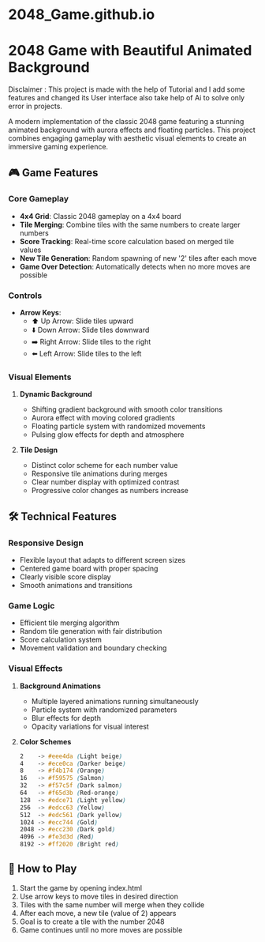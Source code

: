 # 2048_Game.github.io
 
# 2048 Game with Beautiful Animated Background

Disclaimer : This project is made with the help of Tutorial and I add some features and changed its User interface also take help of Ai to solve only error in projects.

A modern implementation of the classic 2048 game featuring a stunning animated background with aurora effects and floating particles. This project combines engaging gameplay with aesthetic visual elements to create an immersive gaming experience.

## 🎮 Game Features

### Core Gameplay
- **4x4 Grid**: Classic 2048 gameplay on a 4x4 board
- **Tile Merging**: Combine tiles with the same numbers to create larger numbers
- **Score Tracking**: Real-time score calculation based on merged tile values
- **New Tile Generation**: Random spawning of new '2' tiles after each move
- **Game Over Detection**: Automatically detects when no more moves are possible

### Controls
- **Arrow Keys**:
  - ⬆️ Up Arrow: Slide tiles upward
  - ⬇️ Down Arrow: Slide tiles downward
  - ➡️ Right Arrow: Slide tiles to the right
  - ⬅️ Left Arrow: Slide tiles to the left

### Visual Elements
1. **Dynamic Background**
   - Shifting gradient background with smooth color transitions
   - Aurora effect with moving colored gradients
   - Floating particle system with randomized movements
   - Pulsing glow effects for depth and atmosphere

2. **Tile Design**
   - Distinct color scheme for each number value
   - Responsive tile animations during merges
   - Clear number display with optimized contrast
   - Progressive color changes as numbers increase

## 🛠️ Technical Features

### Responsive Design
- Flexible layout that adapts to different screen sizes
- Centered game board with proper spacing
- Clearly visible score display
- Smooth animations and transitions

### Game Logic
- Efficient tile merging algorithm
- Random tile generation with fair distribution
- Score calculation system
- Movement validation and boundary checking

### Visual Effects
1. **Background Animations**
   - Multiple layered animations running simultaneously
   - Particle system with randomized parameters
   - Blur effects for depth
   - Opacity variations for visual interest

2. **Color Schemes**
   ```css
   2    -> #eee4da (Light beige)
   4    -> #ece0ca (Darker beige)
   8    -> #f4b174 (Orange)
   16   -> #f59575 (Salmon)
   32   -> #f57c5f (Dark salmon)
   64   -> #f65d3b (Red-orange)
   128  -> #edce71 (Light yellow)
   256  -> #edcc63 (Yellow)
   512  -> #edc561 (Dark yellow)
   1024 -> #ecc744 (Gold)
   2048 -> #ecc230 (Dark gold)
   4096 -> #fe3d3d (Red)
   8192 -> #ff2020 (Bright red)
   ```

## 🎯 How to Play

1. Start the game by opening index.html
2. Use arrow keys to move tiles in desired direction
3. Tiles with the same number will merge when they collide
4. After each move, a new tile (value of 2) appears
5. Goal is to create a tile with the number 2048
6. Game continues until no more moves are possible
